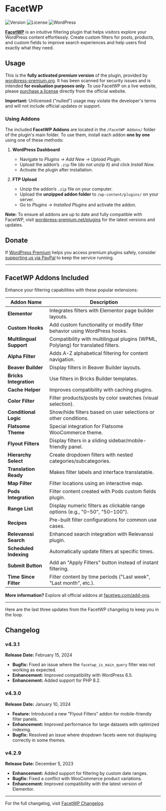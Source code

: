 # FacetWP

![Version](https://img.shields.io/badge/version-4.3.1-blue) ![License](https://img.shields.io/badge/license-GPL--2.0%2B-green) ![WordPress](https://img.shields.io/badge/WordPress-Compatible-success)

[**FacetWP**](https://facetwp.com/) is an intuitive filtering plugin that helps visitors explore your WordPress content effortlessly. Create custom filters for posts, products, and custom fields to improve search experiences and help users find exactly what they need.

## Usage

This is the **fully activated premium version** of the plugin, provided by [wordpress-premium.org](https://www.wordpress-premium.org). It has been scanned for security issues and is intended **for evaluation purposes only**. To use FacetWP on a live website, please [purchase a license](https://facetwp.com/pricing/) directly from the official website.

**Important:** Unlicensed ("nulled") usage may violate the developer's terms and will not include official updates or support.

### Using Addons

The included **FacetWP Addons** are located in the `/FacetWP Addons/` folder of the plugin's main folder. To use them, install each addon **one by one** using one of these methods:  

1. **WordPress Dashboard**  
   - Navigate to *Plugins → Add New → Upload Plugin*.  
   - Upload the addon’s `.zip` file (do not unzip it) and click *Install Now*.  
   - Activate the plugin after installation.  

2. **FTP Upload**  
   - Unzip the addon’s `.zip` file on your computer.  
   - Upload the **unzipped addon folder** to `/wp-content/plugins/` on your server.  
   - Go to *Plugins → Installed Plugins* and activate the addon.  

**Note:** To ensure all addons are up to date and fully compatible with FacetWP, visit [wordpress-premium.net/plugins](https://wordpress-premium.net/plugins) for the latest versions and updates.

## Donate

If [WordPress Premium](https://www.wordpress-premium.org/) helps you access premium plugins safely, consider [supporting us via PayPal](https://www.paypal.com/paypalme/thaikolja) to keep the service running.

---

## FacetWP Addons Included

Enhance your filtering capabilities with these popular extensions:

| Addon Name               | Description                                                  |
| ------------------------ | ------------------------------------------------------------ |
| **Elementor**            | Integrates filters with Elementor page builder layouts.      |
| **Custom Hooks**         | Add custom functionality or modify filter behavior using WordPress hooks. |
| **Multilingual Support** | Compatibility with multilingual plugins (WPML, Polylang) for translated filters. |
| **Alpha Filter**         | Adds A-Z alphabetical filtering for content navigation.      |
| **Beaver Builder**       | Display filters in Beaver Builder layouts.                   |
| **Bricks Integration**   | Use filters in Bricks Builder templates.                     |
| **Cache Helper**         | Improves compatibility with caching plugins.                 |
| **Color Filter**         | Filter products/posts by color swatches (visual selection).  |
| **Conditional Logic**    | Show/hide filters based on user selections or other conditions. |
| **Flatsome Theme**       | Special integration for Flatsome WooCommerce theme.          |
| **Flyout Filters**       | Display filters in a sliding sidebar/mobile-friendly panel.  |
| **Hierarchy Select**     | Create dropdown filters with nested categories/subcategories. |
| **Translation Ready**    | Makes filter labels and interface translatable.              |
| **Map Filter**           | Filter locations using an interactive map.                   |
| **Pods Integration**     | Filter content created with Pods custom fields plugin.       |
| **Range List**           | Display numeric filters as clickable range options (e.g., "$0-$50", "$50-$100"). |
| **Recipes**              | Pre-built filter configurations for common use cases.        |
| **Relevanssi Search**    | Enhanced search integration with Relevanssi plugin.          |
| **Scheduled Indexing**   | Automatically update filters at specific times.              |
| **Submit Button**        | Add an "Apply Filters" button instead of instant filtering.  |
| **Time Since Filter**    | Filter content by time periods ("Last week", "Last month", etc.). |

**More information?** Explore all official addons at [facetwp.com/add-ons](https://facetwp.com/add-ons/).

---

Here are the last three updates from the FacetWP changelog to keep you in the loop.

## Changelog

### v4.3.1

**Release Date:** February 15, 2024  

- **Bugfix:** Fixed an issue where the `facetwp_is_main_query` filter was not working as expected.  
- **Enhancement:** Improved compatibility with WordPress 6.5.  
- **Enhancement:** Added support for PHP 8.2.

### v4.3.0
**Release Date:** January 10, 2024  

- **Feature:** Introduced a new "Flyout Filters" addon for mobile-friendly filter panels.  
- **Enhancement:** Improved performance for large datasets with optimized indexing.  
- **Bugfix:** Resolved an issue where dropdown facets were not displaying correctly in some themes.  

### v4.2.9
**Release Date:** December 5, 2023

- **Enhancement:** Added support for filtering by custom date ranges.
- **Bugfix:** Fixed a conflict with WooCommerce product variations.  
- **Enhancement:** Improved compatibility with the latest version of Elementor.  

---

For the full changelog, visit [FacetWP Changelog](https://facetwp.com/help-center/changelog/).
